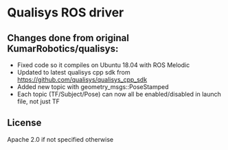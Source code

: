 # Qualisys ROS driver

## Changes done from original KumarRobotics/qualisys:
* Fixed code so it compiles on Ubuntu 18.04 with ROS Melodic
* Updated to latest qualisys cpp sdk from https://github.com/qualisys/qualisys_cpp_sdk
* Added new topic with geometry_msgs::PoseStamped
* Each topic (TF/Subject/Pose) can now all be enabled/disabled in launch file, not just TF

## License
Apache 2.0 if not specified otherwise
